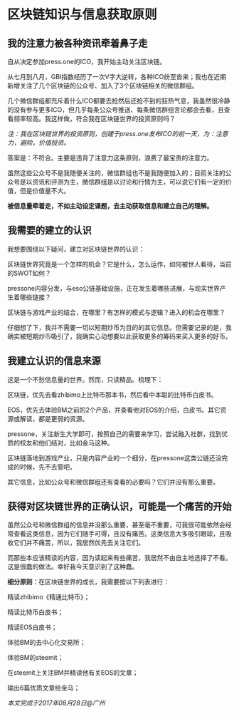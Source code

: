 # 区块链知识与信息获取原则

## 我的注意力被各种资讯牵着鼻子走

自从决定参加press.one的ICO，我开始主动关注区块链。

从七月到八月，GBI指数经历了一次V字大逆转，各种ICO纷至沓来；我也在近期新增关注了几个区块链的公众号、加入了3个区块链相关的微信群组。

几个微信群组都充斥着什么ICO都要去抢然后还抢不到的狂热气息，我虽然很冷静的没有参与更多ICO，但几乎每条公众号推送、每条微信群组言论都会去看，且查看频率较高。我这样做，符合我在区块链世界的投资原则吗？

_注：我在区块链世界的投资原则，创建于press.one发布ICO的前一天，为：注意力，避险，价值投资。_

答案是：不符合。主要是违背了注意力这条原则，浪费了最宝贵的注意力。

虽然这些公众号不是我随便关注的，微信群组也不是我随便加入的；目前关注的公众号是以资讯和评测为主，微信群组是以讨论和行情为主，可以说它们有一定的价值，但是价值量不大。

**被信息量牵着走，不如主动设定课题，去主动获取信息和建立自己的理解。**

## 我需要的建立的认识

我想要围绕以下疑问，建立对区块链世界的认识：

区块链世界究竟是一个怎样的机会？它是什么，怎么运作，如何被世人看待，当前的SWOT如何？

pressone内容分发，与eso公链基础设施，正在发生着哪些进展，与现实世界产生着哪些链接？

区块链与游戏产业的结合，在哪里？有怎样的模式与逻辑？进入的机会在哪里？

仔细想了下，我并不需要一切以短期炒币为目的的其它信息。但需要记录的是，我确实被短期炒币吸引了，我确实心动想要以此获取更多的筹码来买入更多的好币。

## 我建立认识的信息来源

这是一个不愁信息量的世界。然而，只读精品。梳理下：

区块链，优先去看zhibimo上比特币那本书，然后看中本聪的比特币白皮书。

EOS，优先去体验BM之前的2个产品，并查看他对EOS的介绍，白皮书。其它资源或解读，都是更弱的资源。

pressone，关注新生大学即可，按照自己的需要来学习，尝试融入社群，找到优质的校友和他们结对，比如金马这种。

区块链落地到游戏产业，只是内容产业的一个细分，在pressone这类公链还没完成的时候，先不去管吧。

其它信息，比如公众号和微信群组还有查看的必要吗？它们并没有那么重要。

## 获得对区块链世界的正确认识，可能是一个痛苦的开始

虽然公众号和微信群组的信息并没那么重要，甚至毫不重要，可我很可能依然会经常查看这类信息，因为它们随手可得，且没有痛苦。这类信息大多吸引眼球，且吸收它们并不痛苦，所以，我居然优先去关注它们。

而那些本应该精读的内容，因为读起来有些痛苦，我居然不由自主地选择了不看。这是很蠢的做法。幸好我今天意识到了这种蠢。

**细分原则**：在区块链世界的成长，我需要按以下列表进行：

精读zhibimo《精通比特币》；

精读比特币白皮书；

精读EOS白皮书；

体验BM的去中心化交易所；

体验BM的steemit；

在steemit上关注BM并精读他有关EOS的文章；

输出6篇优质文章给金马；

_本文完成于2017年08月28日@广州_